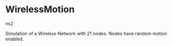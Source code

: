 # WirelessMotion
ns2


Simulation of a Wireless Network with 21 nodes.
Nodes have random motion enabled.
